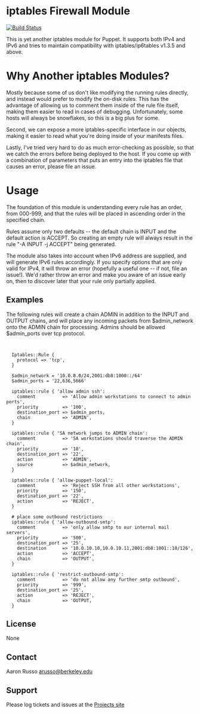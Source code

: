 # iptables Firewall Module #

[![Build Status](https://travis-ci.org/arusso/puppet-iptables.png?branch=master)](https://travis-ci.org/arusso/puppet-iptables)

This is yet another iptables module for Puppet.  It supports both IPv4 and IPv6
and tries to maintain compatibility with iptables/ip6tables v1.3.5 and above.

# Why Another iptables Modules? #

Mostly because some of us don't like modifying the running rules directly, and 
instead would prefer to modify the on-disk rules.  This has the advantage of
allowing us to comment them inside of the rule file itself, making them easier 
to read in cases of debugging.  Unfortunately, some hosts will always be
snowflakes, so this is a big plus for some.

Second, we can expose a more iptables-specific interface in our objects, making
it easier to read what you're doing inside of your manifests files.

Lastly, I've tried very hard to do as much error-checking as possible, so that
we catch the errors before being deployed to the host.  If you come up with a
combination of parameters that puts an entry into the iptables file that causes
an error, please file an issue.

# Usage #

The foundation of this module is understanding every rule has an order, from
000-999, and that the rules will be placed in ascending order in the specified
chain.

Rules assume only two defaults -- the default chain is INPUT and the default
action is ACCEPT.  So creating an empty rule will always result in the rule
"-A INPUT -j ACCEPT" being generated.

The module also takes into account when IPv6 address are supplied, and will
generate IPv6 rules accordingly.  If you specify options that are only valid
for IPv4, it will throw an error (hopefully a useful one -- if not, file an
issue!).  We'd rather throw an error and make you aware of an issue early on,
then to discover later that your rule only partially applied.

## Examples ##

The following rules will create a chain ADMIN in addition to the INPUT and
OUTPUT chains, and will place any incoming packets from $admin_network onto the
ADMIN chain for processing.  Admins should be allowed $admin_ports over tcp
protocol.

<pre><code>

  Iptables::Rule {
    protocol => 'tcp',
  }

  $admin_network = '10.0.0.0/24,2001:db8:1000::/64'
  $admin_ports = '22,636,5666'

  iptables::rule { 'allow admin ssh':
    comment          => 'Allow admin workstations to connect to admin ports',
    priority         => '100',
    destination_port => $admin_ports,
    chain            => 'ADMIN',
  }

  iptables::rule { 'SA network jumps to ADMIN chain':
    comment          => 'SA workstations should traverse the ADMIN chain',
    priority         => '10',
    destination_port => '22',
    action           => 'ADMIN',
    source           => $admin_network,
  }

  iptables::rule { 'allow-puppet-local':
    comment          => 'Reject SSH from all other workstations',
    priority         => '150',
    destination_port => '22',
    action           => 'REJECT',
  }
 
  # place some outbound restrictions
  iptables::rule { 'allow-outbound-smtp':
    comment          => 'only allow smtp to our internal mail servers',
    priority         => '500',
    destination_port => '25',
    destination      => '10.0.10.10,10.0.10.11,2001:db8:1001::10/126',
    action           => 'ACCEPT',
    chain            => 'OUTPUT',
  }

  iptables::rule { 'restrict-outbound-smtp':
    comment          => 'do not allow any further smtp outbound',
    priority         => '999',
    destination_port => '25',
    action           => 'REJECT',
    chain            => 'OUTPUT,
  }
</code></pre>
 

License
-------

None

Contact
-------

Aaron Russo <arusso@berkeley.edu>

Support
-------

Please log tickets and issues at the
[Projects site](https://github.com/arusso/puppet-iptables/issues/)

